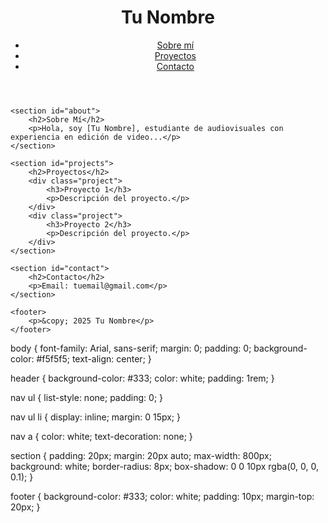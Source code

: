<!DOCTYPE html>
<html lang="es">
<head>
    <meta charset="UTF-8">
    <meta name="viewport" content="width=device-width, initial-scale=1.0">
    <title>Mi Portfolio</title>
    <link rel="stylesheet" href="styles.css">
</head>
<body>
    <header>
        <h1>Tu Nombre</h1>
        <nav>
            <ul>
                <li><a href="#about">Sobre mí</a></li>
                <li><a href="#projects">Proyectos</a></li>
                <li><a href="#contact">Contacto</a></li>
            </ul>
        </nav>
    </header>

    <section id="about">
        <h2>Sobre Mí</h2>
        <p>Hola, soy [Tu Nombre], estudiante de audiovisuales con experiencia en edición de video...</p>
    </section>

    <section id="projects">
        <h2>Proyectos</h2>
        <div class="project">
            <h3>Proyecto 1</h3>
            <p>Descripción del proyecto.</p>
        </div>
        <div class="project">
            <h3>Proyecto 2</h3>
            <p>Descripción del proyecto.</p>
        </div>
    </section>

    <section id="contact">
        <h2>Contacto</h2>
        <p>Email: tuemail@gmail.com</p>
    </section>

    <footer>
        <p>&copy; 2025 Tu Nombre</p>
    </footer>
</body>
</html>
body {
    font-family: Arial, sans-serif;
    margin: 0;
    padding: 0;
    background-color: #f5f5f5;
    text-align: center;
}

header {
    background-color: #333;
    color: white;
    padding: 1rem;
}

nav ul {
    list-style: none;
    padding: 0;
}

nav ul li {
    display: inline;
    margin: 0 15px;
}

nav a {
    color: white;
    text-decoration: none;
}

section {
    padding: 20px;
    margin: 20px auto;
    max-width: 800px;
    background: white;
    border-radius: 8px;
    box-shadow: 0 0 10px rgba(0, 0, 0, 0.1);
}

footer {
    background-color: #333;
    color: white;
    padding: 10px;
    margin-top: 20px;
}
